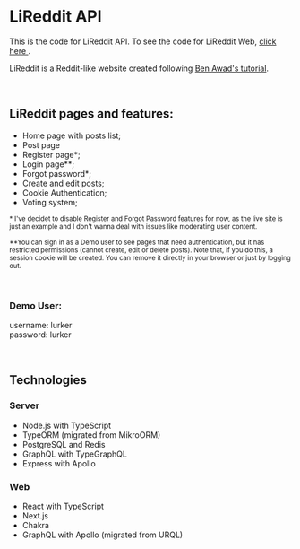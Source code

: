 # LiReddit API

This is the code for LiReddit API. To see the code for LiReddit Web, [click here ](https://github.com/felipemmendes/lireddit-web).

LiReddit is a Reddit-like website created following [Ben Awad's tutorial](https://www.youtube.com/watch?v=I6ypD7qv3Z8).

<br/>

## LiReddit pages and features:

- Home page with posts list;
- Post page
- Register page\*;
- Login page\*\*;
- Forgot password\*;
- Create and edit posts;
- Cookie Authentication;
- Voting system;

<sub>\* I've decidet to disable Register and Forgot Password features for now, as the live site is just an example and I don't wanna deal with issues like moderating user content.</sub>

<sub>\*\*You can sign in as a Demo user to see pages that need authentication, but it has restricted permissions (cannot create, edit or delete posts). Note that, if you do this, a session cookie will be created. You can remove it directly in your browser or just by logging out.</sub>

<br />

### Demo User:

username: lurker  
password: lurker

<br />

## Technologies

### Server

- Node.js with TypeScript
- TypeORM (migrated from MikroORM)
- PostgreSQL and Redis
- GraphQL with TypeGraphQL
- Express with Apollo

### Web

- React with TypeScript
- Next.js
- Chakra
- GraphQL with Apollo (migrated from URQL)
